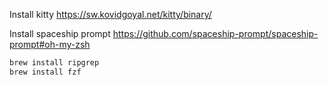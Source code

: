 Install kitty https://sw.kovidgoyal.net/kitty/binary/

Install spaceship prompt https://github.com/spaceship-prompt/spaceship-prompt#oh-my-zsh

```sh
brew install ripgrep
brew install fzf
```
